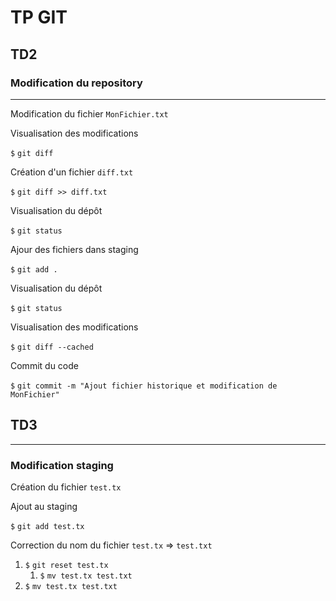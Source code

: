 # TP GIT

## TD2

### Modification du repository
************************

Modification du fichier `MonFichier.txt`

Visualisation des modifications

`$` `git diff`

Création d'un fichier `diff.txt`

`$` `git diff >> diff.txt`

Visualisation du dépôt

`$` `git status`

Ajour des fichiers dans staging

`$`  `git add .`

Visualisation du dépôt

`$` `git status`

Visualisation des modifications

`$` `git diff --cached`


Commit du code

`$` `git commit -m "Ajout fichier historique et modification de MonFichier"`

## TD3
************************
### Modification staging

Création du fichier `test.tx`

Ajout au staging

`$` `git add test.tx`

Correction du nom du fichier `test.tx` => `test.txt`
1. `$` `git reset test.tx`
   1. `$` `mv test.tx test.txt`
2. `$` `mv test.tx test.txt`
